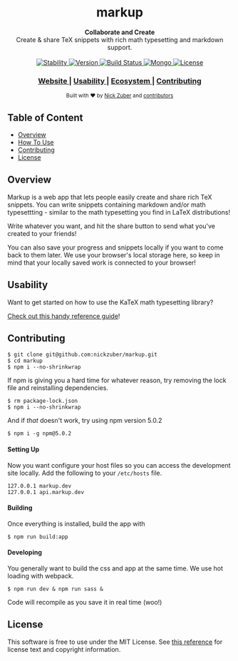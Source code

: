 
<h1 align="center">markup</h1>

<div align="center">
  <strong>Collaborate and Create</strong>
</div>
<div align="center">
  Create & share TeX snippets with rich math typesetting and markdown support.
</div>

<br />

<div align="center">
  <!-- Stability -->
  <a href="#">
    <img src="https://img.shields.io/badge/stability-beta-fcc419.svg"
      alt="Stability" />
  </a>
  <!-- NPM version -->
  <a href="#">
    <img src="https://img.shields.io/badge/version-1.0.0-brightgreen.svg"
      alt="Version" />
  </a>
  <!-- Build Status -->
  <a href="https://travis-ci.org/choojs/choo">
    <img src="https://travis-ci.org/markup-app/markup.svg?branch=master"
      alt="Build Status" />
  </a>
  <a href="#">
    <img src="https://img.shields.io/myget/mongodb/v/MongoDB.Driver.Core.svg"
      alt="Mongo" />
  </a>
  <!-- License -->
  <a href="https://npmjs.org/package/choo">
    <img src="https://img.shields.io/badge/license-MIT%20Licence-blue.svg"
      alt="License" />
  </a>
</div>

<div align="center">
  <h3>
    <a href="https://markup-app.com">
      Website
    </a>
    <span> | </span>
    <a href="https://khan.github.io/KaTeX/function-support.html">
      Usability
    </a>
    <span> | </span>
    <a href="https://github.com/YerkoPalma/awesome-choo">
      Ecosystem
    </a>
    <span> | </span>
    <a href="https://github.com/markup-app/markup/">
      Contributing
    </a>
  </h3>
</div>

<div align="center">
  <sub>Built with ❤︎ by
  <a href="https://nickzuber.com/">Nick Zuber</a> and
  <a href="https://github.com/markup-app/markup/graphs/contributors">
    contributors
  </a>
</div>
	
## Table of Content
- [Overview](#overview)
- [How To Use](#usability)
- [Contributing](#contributing)
- [License](#license)

## Overview

Markup is a web app that lets people easily create and share rich TeX snippets. You can write snippets containing markdown and/or math typesettting - similar to the math typesetting you find in LaTeX distributions!

Write whatever you want, and hit the share button to send what you've created to your friends! 

You can also save your progress and snippets locally if you want to come back to them later. We use your browser's local storage here, so keep in mind that your locally saved work is connected to your browser!

## Usability

Want to get started on how to use the KaTeX math typesetting library?

[Check out this handy reference guide](https://khan.github.io/KaTeX/function-support.html)!

## Contributing

```
$ git clone git@github.com:nickzuber/markup.git
$ cd markup
$ npm i --no-shrinkwrap
```

If npm is giving you a hard time for whatever reason, try removing the lock file and reinstalling dependencies.

```
$ rm package-lock.json
$ npm i --no-shrinkwrap
```

And if _that_ doesn't work, try using npm version 5.0.2

```
$ npm i -g npm@5.0.2
```

#### Setting Up

Now you want configure your host files so you can access the development site locally. Add the following to your `/etc/hosts` file.

```
127.0.0.1 markup.dev
127.0.0.1 api.markup.dev
```

#### Building

Once everything is installed, build the app with

```
$ npm run build:app
```

#### Developing

You generally want to build the css and app at the same time. We use hot loading with webpack. 

```
$ npm run dev & npm run sass &
```

Code will recompile as you save it in real time (woo!)

## License

This software is free to use under the MIT License. See [this reference](https://opensource.org/licenses/MIT) for license text and copyright information.

